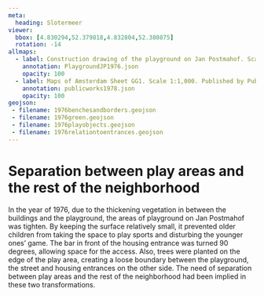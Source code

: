 ```yaml
---
meta:
  heading: Slotermeer
viewer:
  bbox: [4.830294,52.379818,4.832804,52.380875]
  rotation: -14
allmaps:
  - label: Construction drawing of the playground on Jan Postmahof. Scale 1:100. Stadsarchief Amsterdam. Published by Public Works Department and its legal successors, 1976
    annotation: PlaygroundJP1976.json
    opacity: 100
  - label: Maps of Amsterdam Sheet GG1. Scale 1:1,000. Published by Public Works Department and its legal successors, 1979
    annotation: publicworks1978.json
    opacity: 100
geojson:
 - filename: 1976benchesandborders.geojson
 - filename: 1976green.geojson
 - filename: 1976playobjects.geojson
 - filename: 1976relationtoentrances.geojson
---
```

# Separation between play areas and the rest of the neighborhood
In the year of 1976, due to the thickening vegetation in between the buildings and the playground, the areas of playground on Jan Postmahof was tighten. By keeping the surface relatively small, it prevented older children from taking the space to play sports and disturbing the younger ones’ game. The bar in front of the housing entrance was turned 90 degrees, allowing space for the access. Also, trees were planted on the edge of the play area, creating a loose boundary between the playground, the street and housing entrances on the other side. The need of separation between play areas and the rest of the neighborhood had been implied in these two transformations.